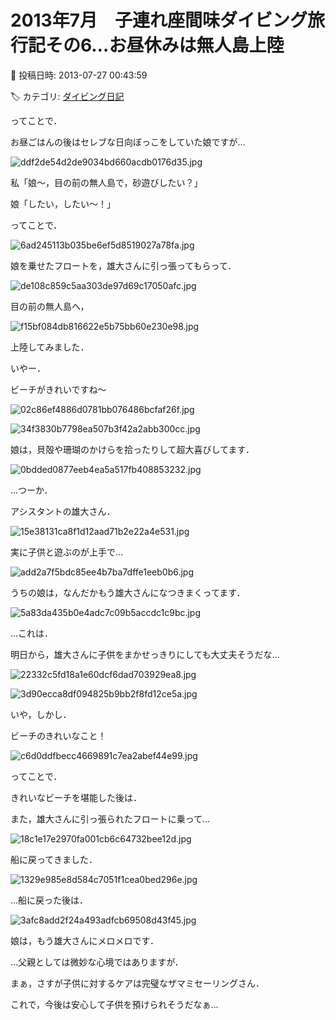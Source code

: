 # 2013年7月　子連れ座間味ダイビング旅行記その6…お昼休みは無人島上陸

📅 投稿日時: 2013-07-27 00:43:59

🏷️ カテゴリ: [ダイビング日記](ce3a7a8d424d112fce83ee85c81a0e344.md)

ってことで．


お昼ごはんの後はセレブな日向ぼっこをしていた娘ですが…




![ddf2de54d2de9034bd660acdb0176d35.jpg](images/ddf2de54d2de9034bd660acdb0176d35.jpg)







私「娘～，目の前の無人島で，砂遊びしたい？」


娘「したい，したい～！」





ってことで．




![6ad245113b035be6ef5d8519027a78fa.jpg](images/6ad245113b035be6ef5d8519027a78fa.jpg)




娘を乗せたフロートを，雄大さんに引っ張ってもらって．




![de108c859c5aa303de97d69c17050afc.jpg](images/de108c859c5aa303de97d69c17050afc.jpg)




目の前の無人島へ，




![f15bf084db816622e5b75bb60e230e98.jpg](images/f15bf084db816622e5b75bb60e230e98.jpg)




上陸してみました．





いやー．


ビーチがきれいですね～




![02c86ef4886d0781bb076486bcfaf26f.jpg](images/02c86ef4886d0781bb076486bcfaf26f.jpg)









![34f3830b7798ea507b3f42a2abb300cc.jpg](images/34f3830b7798ea507b3f42a2abb300cc.jpg)







娘は，貝殻や珊瑚のかけらを拾ったりして超大喜びしてます．




![0bdded0877eeb4ea5a517fb408853232.jpg](images/0bdded0877eeb4ea5a517fb408853232.jpg)







…つーか．


アシスタントの雄大さん．




![15e38131ca8f1d12aad71b2e22a4e531.jpg](images/15e38131ca8f1d12aad71b2e22a4e531.jpg)




実に子供と遊ぶのが上手で…




![add2a7f5bdc85ee4b7ba7dffe1eeb0b6.jpg](images/add2a7f5bdc85ee4b7ba7dffe1eeb0b6.jpg)




うちの娘は，なんだかもう雄大さんになつきまくってます．




![5a83da435b0e4adc7c09b5accdc1c9bc.jpg](images/5a83da435b0e4adc7c09b5accdc1c9bc.jpg)




…これは．


明日から，雄大さんに子供をまかせっきりにしても大丈夫そうだな…







![22332c5fd18a1e60dcf6dad703929ea8.jpg](images/22332c5fd18a1e60dcf6dad703929ea8.jpg)









![3d90ecca8df094825b9bb2f8fd12ce5a.jpg](images/3d90ecca8df094825b9bb2f8fd12ce5a.jpg)




いや，しかし．


ビーチのきれいなこと！




![c6d0ddfbecc4669891c7ea2abef44e99.jpg](images/c6d0ddfbecc4669891c7ea2abef44e99.jpg)




ってことで．


きれいなビーチを堪能した後は．


また，雄大さんに引っ張られたフロートに乗って…




![18c1e17e2970fa001cb6c64732bee12d.jpg](images/18c1e17e2970fa001cb6c64732bee12d.jpg)




船に戻ってきました．




![1329e985e8d584c7051f1cea0bed296e.jpg](images/1329e985e8d584c7051f1cea0bed296e.jpg)







…船に戻った後は．




![3afc8add2f24a493adfcb69508d43f45.jpg](images/3afc8add2f24a493adfcb69508d43f45.jpg)




娘は，もう雄大さんにメロメロです．





…父親としては微妙な心境ではありますが．


まぁ，さすが子供に対するケアは完璧なザマミセーリングさん．


これで，今後は安心して子供を預けられそうだなぁ…
